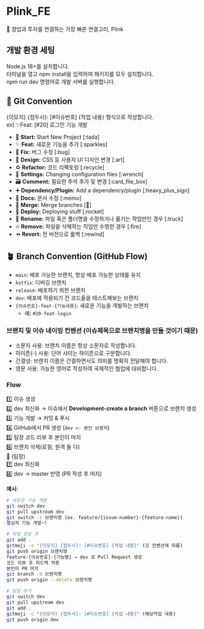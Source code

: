 # Plink_FE
🔗 창업과 투자를 연결하는 가장 빠른 연결고리, Plink

## 개발 환경 세팅
Node.js 18+를 설치합니다. <br />
터미널을 열고 npm install을 입력하여 패키지를 모두 설치합니다. <br />
npm run dev 명령어로 개발 서버를 실행합니다. <br />

## 🎯 Git Convention
{이모지} {접두사}: [#이슈번호] {작업 내용} 형식으로 작성합니다. <br />
ex) ✨Feat: [#20] 로그인 기능 개발

- 🎉 **Start:** Start New Project [:tada]
- ✨ **Feat:** 새로운 기능을 추가 [:sparkles]
- 🐛 **Fix:** 버그 수정 [:bug]
- 🎨 **Design:** CSS 등 사용자 UI 디자인 변경 [:art]
- ♻️ **Refactor:** 코드 리팩토링 [:recycle]
- 🔧 **Settings:** Changing configuration files [:wrench]
- 🗃️ **Comment:** 필요한 주석 추가 및 변경 [:card_file_box]
- ➕ **Dependency/Plugin:** Add a dependency/plugin [:heavy_plus_sign]
- 📝 **Docs:** 문서 수정 [:memo]
- 🔀 **Merge:** Merge branches [:twisted_rightwards_arrows:]
- 🚀 **Deploy:** Deploying stuff [:rocket]
- 🚚 **Rename:** 파일 혹은 폴더명을 수정하거나 옮기는 작업만인 경우 [:truck]
- 🔥 **Remove:** 파일을 삭제하는 작업만 수행한 경우 [:fire]
- ⏪️ **Revert:** 전 버전으로 롤백 [:rewind]

## 🪴 Branch Convention (GitHub Flow)
- `main`: 배포 가능한 브랜치, 항상 배포 가능한 상태를 유지
- `hotfix`: 디버깅 브랜치
- `release`: 배포하기 위한 브랜치
- `dev`: 배포에 적용되기 전 코드들을 테스트해보는 브랜치
- `{이슈번호}-feat-{기능내용}`: 새로운 기능을 개발하는 브랜치
  - 예: `#20-feat-login`

### 브랜치 및 이슈 네이밍 컨벤션 (이슈제목으로 브랜치명을 만들 것이기 때문)
- 소문자 사용: 브랜치 이름은 항상 소문자로 작성합니다.
- 하이픈(-) 사용: 단어 사이는 하이픈으로 구분합니다.
- 간결성: 브랜치 이름은 간결하면서도 의미를 명확히 전달해야 합니다.
- 영문 사용: 가능한 영어로 작성하여 국제적인 협업에 대비합니다.
 
### Flow
1️⃣ 이슈 생성 <br/>
2️⃣ dev 최신화 → 이슈에서 **Development-create a branch** 버튼으로 브랜치 생성 <br/>
3️⃣ 기능 개발 → 커밋 & 푸시 <br/>
4️⃣ GitHub에서 PR 생성 (`dev <- 본인 브랜치`) <br/>
5️⃣ 팀장 코드 리뷰 후 본인이 머지 <br/>
6️⃣ 브랜치 삭제(로컬, 원격 둘 다) <br/>
📍 (팀장) <br/>
7️⃣ dev 최신화 <br/>
8️⃣ dev → master 반영 (PR 작성 후 머지) <br/>

**예시**:
```bash
# 새로운 기능 개발
git switch dev
git pull upstream dev
git switch -c 브랜치명 (ex. feature/{issue-number}-{feature-name})
열심히 기능 개발~!

# 작업 완료 후
git add .
gitmoji -c "{이모지} {접두사}: [#이슈번호] {작업 내용}" (깃 컨벤션에 따름)
git push origin 브랜치명
feature-{이슈번호}-{기능몀} → dev 로 Pull Request 생성
코드 리뷰 후 피드백 적용
본인이 PR 머지
git branch -d 브랜치명
git push origin --delete 브랜치명

# 팀장 추가
git switch dev
git pull upstream dev
git add .
gitmoji -c "{이모지} {접두사}: [#이슈번호] {작업 내용}" (해당작업 내용)
git push origin dev
```
